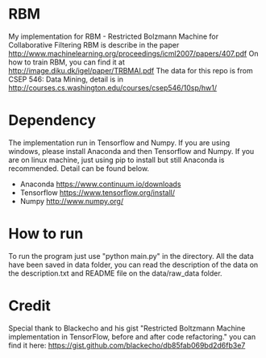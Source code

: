 # RBM
My implementation for RBM - Restricted Bolzmann Machine for Collaborative Filtering
RBM is describe in the paper http://www.machinelearning.org/proceedings/icml2007/papers/407.pdf 
On how to train RBM, you can find it at http://image.diku.dk/igel/paper/TRBMAI.pdf
The data for this repo is from CSEP 546: Data Mining, detail is in http://courses.cs.washington.edu/courses/csep546/10sp/hw1/

# Dependency 
The implementation run in Tensorflow and Numpy. If you are using windows, please install Anaconda and then Tensorflow and Numpy. If you are on linux machine, just using pip to install but still Anaconda is recommended. Detail can be found below.
- Anaconda https://www.continuum.io/downloads
- Tensorflow https://www.tensorflow.org/install/
- Numpy http://www.numpy.org/

# How to run
To run the program just use "python main.py" in the directory. All the data have been saved in data folder, you can read the description of the data on the description.txt and README file on the data/raw_data folder. 

# Credit
Special thank to Blackecho and his gist "Restricted Boltzmann Machine implementation in TensorFlow, before and after code refactoring." you can find it here: https://gist.github.com/blackecho/db85fab069bd2d6fb3e7
